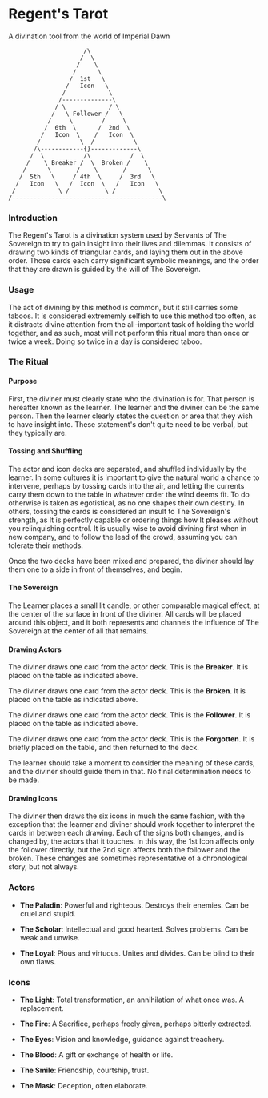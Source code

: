# Regent's Tarot
A divination tool from the world of Imperial Dawn


```
                     /\
                    /  \
                   /    \
                  /      \
                 /  1st   \
                /   Icon   \
               /            \
              /--------------\
             / \            / \
            /   \ Follower /   \
           /     \        /     \
          /  6th  \      /  2nd  \
         /   Icon  \    /   Icon  \
        /           \  /           \
       /\------------{}-------------\
      /  \           /\           /  \
     /    \ Breaker /  \  Broken /    \
    /      \       /    \       /      \
   /  5th   \     / 4th  \     /  3rd   \
  /   Icon   \   /  Icon  \   /   Icon   \
 /            \ /          \ /            \
/------------------------------------------\
```


### Introduction
The Regent's Tarot is a divination system used by Servants of The Sovereign to try to gain insight into their lives and dilemmas. It consists of drawing two kinds of triangular cards, and laying them out in the above order. Those cards each carry significant symbolic meanings, and the order that they are drawn is guided by the will of The Sovereign.

### Usage
The act of divining by this method is common, but it still carries some taboos. It is considered extrememly selfish to use this method too often, as it distracts divine attention from the all-important task of holding the world together, and as such, most will not perform this ritual more than once or twice a week. Doing so twice in a day is considered taboo.

### The Ritual
#### Purpose

First, the diviner must clearly state who the divination is for. That person is hereafter known as the learner. The learner and the diviner can be the same person. Then the learner clearly states the question or area that they wish to have insight into. These statement's don't quite need to be verbal, but they typically are.

#### Tossing and Shuffling

The actor and icon decks are separated, and shuffled individually by the learner. In some cultures it is important to give the natural world a chance to intervene, perhaps by tossing cards into the air, and letting the currents carry them down to the table in whatever order the wind deems fit. To do otherwise is taken as egotistical, as no one shapes their own destiny. In others, tossing the cards is considered an insult to The Sovereign's strength, as It is perfectly capable or ordering things how It pleases without you relinquishing control. It is usually wise to avoid divining first when in new company, and to follow the lead of the crowd, assuming you can tolerate their methods.

Once the two decks have been mixed and prepared, the diviner should lay them one to a side in front of themselves, and begin.

#### The Sovereign

The Learner places a small lit candle, or other comparable magical effect, at the center of the surface in front of the diviner. All cards will be placed around this object, and it both represents and channels the influence of The Sovereign at the center of all that remains.

#### Drawing Actors

The diviner draws one card from the actor deck. This is the **Breaker**. It is placed on the table as indicated above.

The diviner draws one card from the actor deck. This is the **Broken**. It is placed on the table as indicated above.

The diviner draws one card from the actor deck. This is the **Follower**. It is placed on the table as indicated above.

The diviner draws one card from the actor deck. This is the **Forgotten**. It is briefly placed on the table, and then returned to the deck.

The learner should take a moment to consider the meaning of these cards, and the diviner should guide them in that. No final determination needs to be made.

#### Drawing Icons
The diviner then draws the six icons in much the same fashion, with the exception that the learner and diviner should work together to interpret the cards in between each drawing. Each of the signs both changes, and is changed by, the actors that it touches. In this way, the 1st Icon affects only the follower directly, but the 2nd sign affects both the follower and the broken. These changes are sometimes representative of a chronological story, but not always.

### Actors
- **The Paladin**: Powerful and righteous. Destroys their enemies. Can be cruel and stupid.

- **The Scholar**: Intellectual and good hearted. Solves problems. Can be weak and unwise.

- **The Loyal**: Pious and virtuous. Unites and divides. Can be blind to their own flaws.

### Icons

- **The Light**: Total transformation, an annihilation of what once was. A replacement.

- **The Fire**: A Sacrifice, perhaps freely given, perhaps bitterly extracted.

- **The Eyes**: Vision and knowledge, guidance against treachery.

- **The Blood**: A gift or exchange of health or life.

- **The Smile**: Friendship, courtship, trust.

- **The Mask**: Deception, often elaborate.

